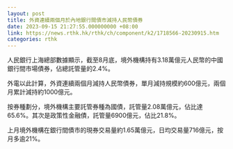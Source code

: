 ```yaml
---
layout: post
title: 外資連續兩個月於內地銀行間債市減持人民幣債券
date: 2023-09-15 21:27:55.000000000 +08:00
link: https://news.rthk.hk/rthk/ch/component/k2/1718566-20230915.htm
categories: rthk
---
```


人民銀行上海總部數據顯示，截至8月底，境外機構持有3.18萬億元人民幣的中國銀行間市場債券，佔總託管量的2.4%。

外電以此計算，外資連續兩個月減持人民幣債券，單月減持規模約600億元，兩個月累計減持約1000億元。

按券種劃分，境外機構主要託管券種為國債，託管量2.08萬億元，佔比達65.6%。其次是政策性金融債，託管量6900億元，佔比21.8%。

上月境外機構在銀行間債市的現券交易量約1.65萬億元，日均交易量716億元，按月多逾21%。
